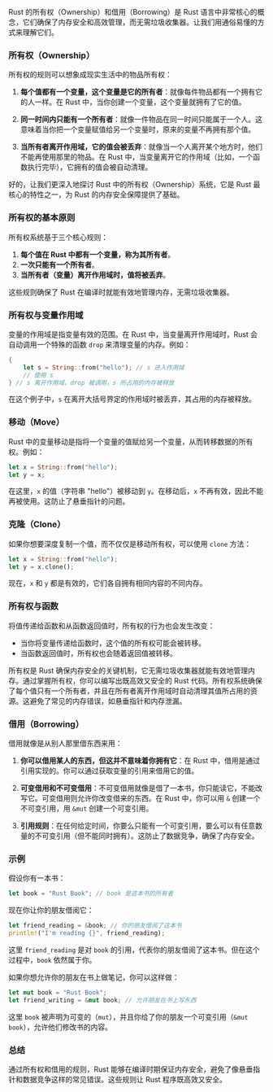 Rust 的所有权（Ownership）和借用（Borrowing）是 Rust 语言中非常核心的概念，它们确保了内存安全和高效管理，而无需垃圾收集器。让我们用通俗易懂的方式来理解它们。

### 所有权（Ownership）

所有权的规则可以想象成现实生活中的物品所有权：

1. **每个值都有一个变量，这个变量是它的所有者**：就像每件物品都有一个拥有它的人一样。在 Rust 中，当你创建一个变量，这个变量就拥有了它的值。

2. **同一时间内只能有一个所有者**：就像一件物品在同一时间只能属于一个人。这意味着当你把一个变量赋值给另一个变量时，原来的变量不再拥有那个值。

3. **当所有者离开作用域，它的值会被丢弃**：就像当一个人离开某个地方时，他们不能再使用那里的物品。在 Rust 中，当变量离开它的作用域（比如，一个函数执行完毕），它拥有的值会被自动清理。

好的，让我们更深入地探讨 Rust 中的所有权（Ownership）系统，它是 Rust 最核心的特性之一，为 Rust 的内存安全保障提供了基础。

### 所有权的基本原则

所有权系统基于三个核心规则：

1. **每个值在 Rust 中都有一个变量，称为其所有者**。
2. **一次只能有一个所有者**。
3. **当所有者（变量）离开作用域时，值将被丢弃**。

这些规则确保了 Rust 在编译时就能有效地管理内存，无需垃圾收集器。

### 所有权与变量作用域

变量的作用域是指变量有效的范围。在 Rust 中，当变量离开作用域时，Rust 会自动调用一个特殊的函数 `drop` 来清理变量的内存。例如：

```rust
{
    let s = String::from("hello"); // s 进入作用域
    // 使用 s
} // s 离开作用域，drop 被调用，s 所占用的内存被释放
```

在这个例子中，`s` 在离开大括号界定的作用域时被丢弃，其占用的内存被释放。

### 移动（Move）

Rust 中的变量移动是指将一个变量的值赋给另一个变量，从而转移数据的所有权。例如：

```rust
let x = String::from("hello");
let y = x;
```

在这里，`x` 的值（字符串 "hello"）被移动到 `y`。在移动后，`x` 不再有效，因此不能再被使用。这防止了悬垂指针的问题。

### 克隆（Clone）

如果你想要深度复制一个值，而不仅仅是移动所有权，可以使用 `clone` 方法：

```rust
let x = String::from("hello");
let y = x.clone();
```

现在，`x` 和 `y` 都是有效的，它们各自拥有相同内容的不同内存。

### 所有权与函数

将值传递给函数和从函数返回值时，所有权的行为也会发生改变：

- 当你将变量传递给函数时，这个值的所有权可能会被转移。
- 当函数返回值时，所有权也会随着返回值被转移。

所有权是 Rust 确保内存安全的关键机制，它无需垃圾收集器就能有效地管理内存。通过掌握所有权，你可以编写出既高效又安全的 Rust 代码。所有权系统确保了每个值只有一个所有者，并且在所有者离开作用域时自动清理其值所占用的资源。这避免了常见的内存错误，如悬垂指针和内存泄漏。

### 借用（Borrowing）

借用就像是从别人那里借东西来用：

1. **你可以借用某人的东西，但这并不意味着你拥有它**：在 Rust 中，借用是通过引用实现的。你可以通过获取变量的引用来借用它的值。

2. **可变借用和不可变借用**：不可变借用就像是借了一本书，你只能读它，不能改写它。可变借用则允许你改变借来的东西。在 Rust 中，你可以用 `&` 创建一个不可变引用，用 `&mut` 创建一个可变引用。

3. **引用规则**：在任何给定时间，你要么只能有一个可变引用，要么可以有任意数量的不可变引用（但不能同时拥有）。这防止了数据竞争，确保了内存安全。

### 示例

假设你有一本书：

```rust
let book = "Rust Book"; // book 是这本书的所有者
```

现在你让你的朋友借阅它：

```rust
let friend_reading = &book; // 你的朋友借阅了这本书
println!("I'm reading {}", friend_reading);
```

这里 `friend_reading` 是对 `book` 的引用，代表你的朋友借阅了这本书。但在这个过程中，`book` 依然属于你。

如果你想允许你的朋友在书上做笔记，你可以这样做：

```rust
let mut book = "Rust Book";
let friend_writing = &mut book; // 允许朋友在书上写东西
```

这里 `book` 被声明为可变的（`mut`），并且你给了你的朋友一个可变引用（`&mut book`），允许他们修改书的内容。

### 总结

通过所有权和借用的规则，Rust 能够在编译时期保证内存安全，避免了像悬垂指针和数据竞争这样的常见错误。这些规则让 Rust 程序既高效又安全。